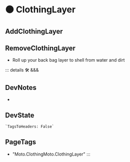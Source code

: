 
# 🟠 <moto>ClothingLayer</moto>

## AddClothingLayer

## RemoveClothingLayer

- Roll up your back bag layer to shell from water and dirt

::: details 🛠 <dev>&&&</dev>

## DevNotes

-

## DevState

```py
`TagsToHeaders: False`
```

<h2>PageTags</h2>

- "Moto.ClothingMoto.ClothingLayer"
:::
